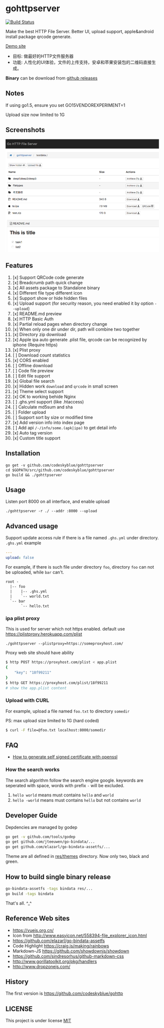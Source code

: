 # gohttpserver
[![Build Status](https://travis-ci.org/codeskyblue/gohttpserver.svg?branch=master)](https://travis-ci.org/codeskyblue/gohttpserver)

Make the best HTTP File Server. Better UI, upload support, apple&android install package qrcode generate.

[Demo site](https://gohttpserver.herokuapp.com/)

- 目标: 做最好的HTTP文件服务器
- 功能: 人性化的UI体验，文件的上传支持，安卓和苹果安装包的二维码直接生成。

**Binary** can be download from [github releases](https://github.com/codeskyblue/gohttpserver/releases/)

## Notes
If using go1.5, ensure you set GO15VENDOREXPERIMENT=1

Upload size now limited to 1G

## Screenshots
![screen](screenshot.png)

## Features
1. [x] Support QRCode code generate
1. [x] Breadcrumb path quick change
1. [x] All assets package to Standalone binary
1. [x] Different file type different icon
1. [x] Support show or hide hidden files
1. [x] Upload support (for security reason, you need enabled it by option `--upload`)
1. [x] README.md preview
1. [x] HTTP Basic Auth
1. [x] Partial reload pages when directory change
1. [x] When only one dir under dir, path will combine two together
1. [x] Directory zip download
1. [x] Apple ipa auto generate .plist file, qrcode can be recognized by iphone (Require https)
1. [x] Plist proxy
1. [ ] Download count statistics
1. [x] CORS enabled
1. [ ] Offline download
1. [ ] Code file preview
1. [ ] Edit file support
1. [x] Global file search
1. [x] Hidden work `download` and `qrcode` in small screen
1. [x] Theme select support
1. [x] OK to working behide Nginx
1. [ ] \.ghs.yml support (like \.htaccess)
1. [ ] Calculate md5sum and sha
1. [ ] Folder upload
1. [ ] Support sort by size or modified time
1. [x] Add version info into index page
1. [ ] Add api `/-/info/some.(apk|ipa)` to get detail info
1. [x] Auto tag version
1. [x] Custom title support

## Installation
```
go get -v github.com/codeskyblue/gohttpserver
cd $GOPATH/src/github.com/codeskyblue/gohttpserver
go build && ./gohttpserver
```

## Usage
Listen port 8000 on all interface, and enable upload

```
./gohttpserver -r ./ --addr :8000 --upload
```

## Advanced usage
Support update access rule if there is a file named `.ghs.yml` under directory. `.ghs.yml` example

```yaml
---
upload: false
```

For example, if there is such file under directory `foo`, directory `foo` can not be uploaded, while `bar` can't.

```
root -
  |-- foo
  |    |-- .ghs.yml
  |    `-- world.txt 
  `-- bar
       `-- hello.txt
```

### ipa plist proxy
This is used for server which not https enabled. default use <https://plistproxy.herokuapp.com/plist>

```
./gohttpserver --plistproxy=https://someproxyhost.com/
```

Proxy web site should have ability

```sh
$ http POST https://proxyhost.com/plist < app.plist
{
	"key": "18f99211"
}
$ http GET https://proxyhost.com/plist/18f99211
# show the app.plist content
```

### Upload with CURL
For example, upload a file named `foo.txt` to directory `somedir`

PS: max upload size limited to 1G (hard coded)

```sh
$ curl -F file=@foo.txt localhost:8000/somedir
```

## FAQ
- [How to generate self signed certificate with openssl](http://stackoverflow.com/questions/10175812/how-to-create-a-self-signed-certificate-with-openssl)

### How the search works
The search algorithm follow the search engine google. keywords are seperated with space, words with prefix `-` will be excluded.

1. `hello world` means must contains `hello` and `world`
1. `hello -world` means must contains `hello` but not contains `world`

## Developer Guide
Depdencies are managed by godep

```sh
go get -v github.com/tools/godep
go get github.com/jteeuwen/go-bindata/...
go get github.com/elazarl/go-bindata-assetfs/...
```

Theme are all defined in [res/themes](res/themes) directory. Now only two, black and green.

## How to build single binary release
```sh
go-bindata-assetfs -tags bindata res/...
go build -tags bindata
```

That's all. ^_^

## Reference Web sites

* <https://vuejs.org.cn/>
* Icon from <http://www.easyicon.net/558394-file_explorer_icon.html>
* <https://github.com/elazarl/go-bindata-assetfs>
* Code Highlight <https://craig.is/making/rainbows>
* Markdown-JS <https://github.com/showdownjs/showdown>
* <https://github.com/sindresorhus/github-markdown-css>
* <http://www.gorillatoolkit.org/pkg/handlers>
* <http://www.dropzonejs.com/>

## History
The first version is <https://github.com/codeskyblue/gohttp>

## LICENSE
This project is under license [MIT](LICENSE)
